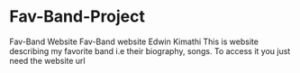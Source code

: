 # Fav-Band-Project
Fav-Band Website
Fav-Band website
Edwin Kimathi
This is website describing my favorite band i.e their biography, songs.
To access it you just need the website url
